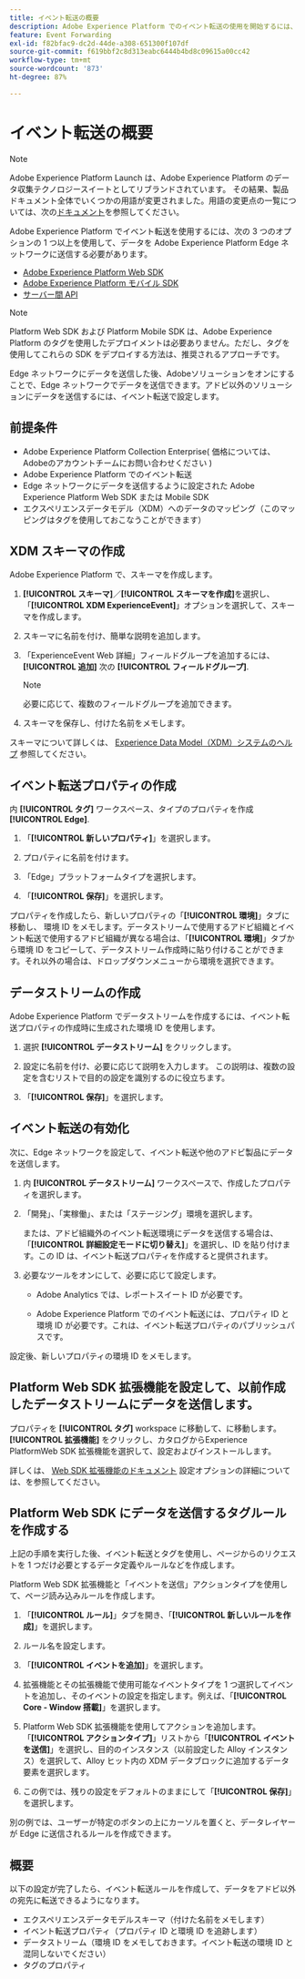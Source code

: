 ```yaml
---
title: イベント転送の概要
description: Adobe Experience Platform でのイベント転送の使用を開始するには、このステップバイステップのチュートリアルに従ってください。
feature: Event Forwarding
exl-id: f82bfac9-dc2d-44de-a308-651300f107df
source-git-commit: f619bbf2c8d313eabc6444b4bd8c09615a00cc42
workflow-type: tm+mt
source-wordcount: '873'
ht-degree: 87%

---
```


# イベント転送の概要

>[!NOTE]
>
>Adobe Experience Platform Launch は、Adobe Experience Platform のデータ収集テクノロジースイートとしてリブランドされています。 その結果、製品ドキュメント全体でいくつかの用語が変更されました。用語の変更点の一覧については、次の[ドキュメント](../../term-updates.md)を参照してください。

Adobe Experience Platform でイベント転送を使用するには、次の 3 つのオプションの 1 つ以上を使用して、データを Adobe Experience Platform Edge ネットワークに送信する必要があります。

* [Adobe Experience Platform Web SDK](../../extensions/client/sdk/overview.md)
* [Adobe Experience Platform モバイル SDK](https://sdkdocs.com)
* [サーバー間 API](https://experienceleague.adobe.com/docs/audience-manager/user-guide/api-and-sdk-code/dcs/dcs-apis/dcs-s2s.html?lang=ja)

>[!NOTE]
>Platform Web SDK および Platform Mobile SDK は、Adobe Experience Platform のタグを使用したデプロイメントは必要ありません。ただし、タグを使用してこれらの SDK をデプロイする方法は、推奨されるアプローチです。

Edge ネットワークにデータを送信した後、Adobeソリューションをオンにすることで、Edge ネットワークでデータを送信できます。アドビ以外のソリューションにデータを送信するには、イベント転送で設定します。

## 前提条件

* Adobe Experience Platform Collection Enterprise( 価格については、Adobeのアカウントチームにお問い合わせください )
* Adobe Experience Platform でのイベント転送
* Edge ネットワークにデータを送信するように設定された Adobe Experience Platform Web SDK または Mobile SDK
* エクスペリエンスデータモデル（XDM）へのデータのマッピング（このマッピングはタグを使用しておこなうことができます）

## XDM スキーマの作成

Adobe Experience Platform で、スキーマを作成します。

1. **[!UICONTROL スキーマ]**／**[!UICONTROL スキーマを作成]**&#x200B;を選択し、「**[!UICONTROL XDM ExperienceEvent]**」オプションを選択して、スキーマを作成します。

1. スキーマに名前を付け、簡単な説明を追加します。

1. 「ExperienceEvent Web 詳細」フィールドグループを追加するには、 **[!UICONTROL 追加]** 次の **[!UICONTROL フィールドグループ]**.

   >[!NOTE]
   >
   >必要に応じて、複数のフィールドグループを追加できます。

1. スキーマを保存し、付けた名前をメモします。

スキーマについて詳しくは、 [Experience Data Model（XDM）システムのヘルプ](https://experienceleague.adobe.com/docs/experience-platform/xdm/home.html?lang=ja) 参照してください。

## イベント転送プロパティの作成

内 **[!UICONTROL タグ]** ワークスペース、タイプのプロパティを作成 **[!UICONTROL Edge]**.

1. 「**[!UICONTROL 新しいプロパティ]**」を選択します。

1. プロパティに名前を付けます。

1. 「Edge」プラットフォームタイプを選択します。

1. 「**[!UICONTROL 保存]**」を選択します。

プロパティを作成したら、新しいプロパティの「**[!UICONTROL 環境]**」タブに移動し、
環境 ID をメモします。データストリームで使用するアドビ組織とイベント転送で使用するアドビ組織が異なる場合は、「**[!UICONTROL 環境]**」タブから環境 ID をコピーして、データストリーム作成時に貼り付けることができます。それ以外の場合は、ドロップダウンメニューから環境を選択できます。

## データストリームの作成

Adobe Experience Platform でデータストリームを作成するには、イベント転送プロパティの作成時に生成された環境 ID を使用します。

1. 選択 **[!UICONTROL データストリーム]** をクリックします。

1. 設定に名前を付け、必要に応じて説明を入力します。
この説明は、複数の設定を含むリストで目的の設定を識別するのに役立ちます。

1. 「**[!UICONTROL 保存]**」を選択します。

## イベント転送の有効化

次に、Edge ネットワークを設定して、イベント転送や他のアドビ製品にデータを送信します。

1. 内 **[!UICONTROL データストリーム]** ワークスペースで、作成したプロパティを選択します。

1. 「開発」、「実稼働」、または「ステージング」環境を選択します。

   または、アドビ組織外のイベント転送環境にデータを送信する場合は、「**[!UICONTROL 詳細設定モードに切り替え]**」を選択し、ID を貼り付けます。この ID は、イベント転送プロパティを作成すると提供されます。

1. 必要なツールをオンにして、必要に応じて設定します。

   * Adobe Analytics では、レポートスイート ID が必要です。

   * Adobe Experience Platform でのイベント転送には、プロパティ ID と環境 ID が必要です。これは、イベント転送プロパティのパブリッシュパスです。

設定後、新しいプロパティの環境 ID をメモします。

## Platform Web SDK 拡張機能を設定して、以前作成したデータストリームにデータを送信します。

プロパティを **[!UICONTROL タグ]** workspace に移動して、に移動します。 **[!UICONTROL 拡張機能]** をクリックし、カタログからExperience PlatformWeb SDK 拡張機能を選択して、設定およびインストールします。

詳しくは、 [Web SDK 拡張機能のドキュメント](../../extensions/client/sdk/overview.md) 設定オプションの詳細については、を参照してください。

## Platform Web SDK にデータを送信するタグルールを作成する

上記の手順を実行した後、イベント転送とタグを使用し、ページからのリクエストを 1 つだけ必要とするデータ定義やルールなどを作成します。

Platform Web SDK 拡張機能と「イベントを送信」アクションタイプを使用して、ページ読み込みルールを作成します。

1. 「**[!UICONTROL ルール]**」タブを開き、「**[!UICONTROL 新しいルールを作成]**」を選択します。

1. ルール名を設定します。

1. 「**[!UICONTROL イベントを追加]**」を選択します。

1. 拡張機能とその拡張機能で使用可能なイベントタイプを 1 つ選択してイベントを追加し、そのイベントの設定を指定します。例えば、「**[!UICONTROL Core - Window 搭載]**」を選択します。

1. Platform Web SDK 拡張機能を使用してアクションを追加します。「**[!UICONTROL アクションタイプ]**」リストから「**[!UICONTROL イベントを送信]**」を選択し、目的のインスタンス（以前設定した Alloy インスタンス）を選択して、Alloy ヒット内の XDM データブロックに追加するデータ要素を選択します。

1. この例では、残りの設定をデフォルトのままにして「**[!UICONTROL 保存]**」を選択します。

別の例では、ユーザーが特定のボタンの上にカーソルを置くと、データレイヤーが Edge に送信されるルールを作成できます。

## 概要

以下の設定が完了したら、イベント転送ルールを作成して、データをアドビ以外の宛先に転送できるようになります。

* エクスペリエンスデータモデルスキーマ（付けた名前をメモします）
* イベント転送プロパティ（プロパティ ID と環境 ID を追跡します）
* データストリーム（環境 ID をメモしておきます。イベント転送の環境 ID と混同しないでください）
* タグのプロパティ

